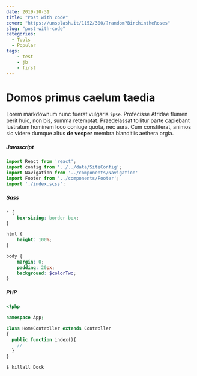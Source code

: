 ```yaml
---
date: 2019-10-31
title: "Post with code"
cover: "https://unsplash.it/1152/300/?random?BirchintheRoses"
slug: "post-with-code"
categories:
  - Tools
  - Popular
tags:
    - test
    - jb
    - first
---
```

# Domos primus caelum taedia

Lorem markdownum nunc fuerat vulgaris `ipse`. Profecisse Atridae flumen perit
huic, non bis, summa retemptat. Praedelassat tollitur parte capiebant lustratum
hominem loco coniuge quota, nec aura. Cum constiterat, animos sic videre dumque
altus **de vesper** membra blanditiis aethera orgia.

##### Javascript
```js
import React from 'react';
import config from '../../data/SiteConfig';
import Navigation from '../components/Navigation'
import Footer from '../components/Footer';
import './index.scss';
```
##### Sass
```scss
* {
    box-sizing: border-box;
}

html {
    height: 100%;
}

body {
    margin: 0;
    padding: 20px;
    background: $colorTwo;
}
```
##### PHP
```php
<?php

namespace App;

Class HomeController extends Controller 
{
  public function index(){
    //
  }
}
```
```terminal
$ killall Dock
```